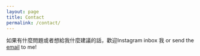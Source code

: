 ```yaml
---
layout: page
title: Contact
permalink: /contact/
---
```


如果有什麼問題或者想給我什麼建議的話，歡迎Instagram inbox 我 or send the [email](mailto:poiwang905@gmail.com?subject=Test) to me!

